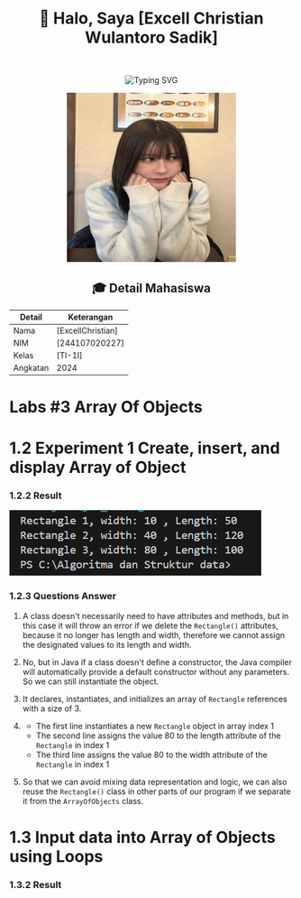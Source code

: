 <div align="center">
  
# 👋 Halo, Saya [Excell Christian Wulantoro Sadik]

<img src="https://komarev.com/ghpvc/?username=username-anda&style=flat-square&color=blue" alt=""/>

![Typing SVG](https://readme-typing-svg.herokuapp.com?font=Fira+Code&pause=1000&random=false&width=435&lines=Mahasiswa+Teknik+Informatika;NIM+%3A+244107020227;Kelas+%3A+TI-1I)

<img src="/img/Aco.jpg" width="300px" height="300px" />

## 🎓 Detail Mahasiswa

| Detail   | Keterangan  |
| -------- | ----------- |
| Nama     | [ExcellChristian] |
| NIM      | [244107020227] |
| Kelas    | [TI-1I]     |
| Angkatan | 2024        |
</div>

# Labs #3 Array Of Objects

# 1.2 Experiment 1 Create, insert, and display Array of Object

### 1.2.2 Result
![Screenshot](/img/JS3_1.png)

### 1.2.3 Questions Answer

1. A class doesn't necessarily need to have attributes and methods, but in this case it will throw an error if we delete the `Rectangle()` attributes, because it no longer has length and width, therefore we cannot assign the designated values to its length and width.

2. No, but in Java if a class doesn't define a constructor, the Java compiler will automatically provide a default constructor without any parameters. So we can still instantiate the object.

3. It declares, instantiates, and initializes an array of `Rectangle` references with a size of 3.

4. - The first line instantiates a new `Rectangle` object in array index 1
   - The second line assigns the value 80 to the length attribute of the `Rectangle` in index 1
   - The third line assigns the value 80 to the width attribute of the `Rectangle` in index 1

5. So that we can avoid mixing data representation and logic, we can also reuse the `Rectangle()` class in other parts of our program if we separate it from the `ArrayOfObjects` class.

# 1.3 Input data into Array of Objects using Loops

### 1.3.2 Result